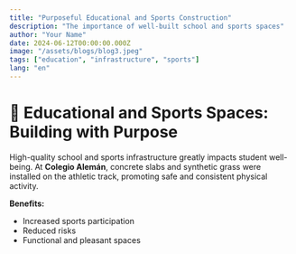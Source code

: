 ```yaml
---
title: "Purposeful Educational and Sports Construction"
description: "The importance of well-built school and sports spaces"
author: "Your Name"
date: 2024-06-12T00:00:00.000Z
image: "/assets/blogs/blog3.jpeg"
tags: ["education", "infrastructure", "sports"]
lang: "en"
---
```


# 🏫 Educational and Sports Spaces: Building with Purpose

High-quality school and sports infrastructure greatly impacts student well-being. At **Colegio Alemán**, concrete slabs and synthetic grass were installed on the athletic track, promoting safe and consistent physical activity.

**Benefits:**

- Increased sports participation
- Reduced risks
- Functional and pleasant spaces
